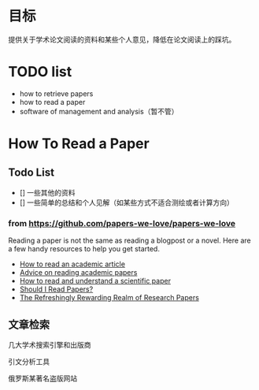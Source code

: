 
# 目标

提供关于学术论文阅读的资料和某些个人意见，降低在论文阅读上的踩坑。


# TODO list

- how to retrieve papers
- how to read a paper
- software of management and analysis（暂不管）





# How To Read a Paper

## Todo List

- [] 一些其他的资料
- [] 一些简单的总结和个人见解（如某些方式不适合测绘或者计算方向）



### from https://github.com/papers-we-love/papers-we-love

Reading a paper is not the same as reading a blogpost or a novel. Here are a few handy resources to help you get started.

* [How to read an academic article](http://organizationsandmarkets.com/2010/08/31/how-to-read-an-academic-article/)
* [Advice on reading academic papers](https://www.cc.gatech.edu/~akmassey/posts/2012-02-15-advice-on-reading-academic-papers.html)
* [How to read and understand a scientific paper](http://violentmetaphors.com/2013/08/25/how-to-read-and-understand-a-scientific-paper-2/)
* [Should I Read Papers?](http://michaelrbernste.in/2014/10/21/should-i-read-papers.html)
* [The Refreshingly Rewarding Realm of Research Papers](https://www.youtube.com/watch?v=8eRx5Wo3xYA)


## 文章检索

几大学术搜索引擎和出版商

引文分析工具

俄罗斯某著名盗版网站

